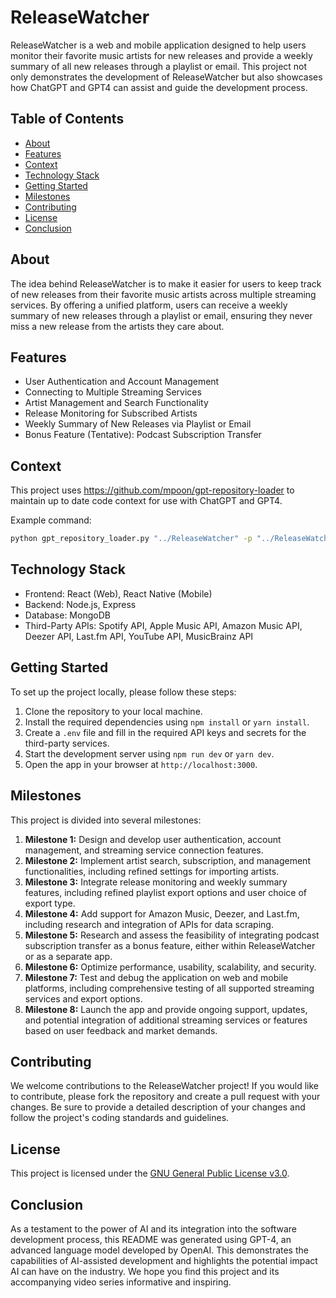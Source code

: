 # ReleaseWatcher

ReleaseWatcher is a web and mobile application designed to help users monitor their favorite music artists for new releases and provide a weekly summary of all new releases through a playlist or email. This project not only demonstrates the development of ReleaseWatcher but also showcases how ChatGPT and GPT4 can assist and guide the development process.

## Table of Contents

- [About](#about)
- [Features](#features)
- [Context](#context)
- [Technology Stack](#technology-stack)
- [Getting Started](#getting-started)
- [Milestones](#milestones)
- [Contributing](#contributing)
- [License](#license)
- [Conclusion](#conclusion)

## About

The idea behind ReleaseWatcher is to make it easier for users to keep track of new releases from their favorite music artists across multiple streaming services. By offering a unified platform, users can receive a weekly summary of new releases through a playlist or email, ensuring they never miss a new release from the artists they care about.

## Features

- User Authentication and Account Management
- Connecting to Multiple Streaming Services
- Artist Management and Search Functionality
- Release Monitoring for Subscribed Artists
- Weekly Summary of New Releases via Playlist or Email
- Bonus Feature (Tentative): Podcast Subscription Transfer

## Context

This project uses https://github.com/mpoon/gpt-repository-loader to maintain up to date code context for use with ChatGPT and GPT4.

Example command:

```bash
python gpt_repository_loader.py "../ReleaseWatcher" -p "../ReleaseWatcher/.preamble" -o "../ReleaseWatcher/context.txt" -t 2048 -m 10
```

## Technology Stack

- Frontend: React (Web), React Native (Mobile)
- Backend: Node.js, Express
- Database: MongoDB
- Third-Party APIs: Spotify API, Apple Music API, Amazon Music API, Deezer API, Last.fm API, YouTube API, MusicBrainz API

## Getting Started

To set up the project locally, please follow these steps:

1. Clone the repository to your local machine.
2. Install the required dependencies using `npm install` or `yarn install`.
3. Create a `.env` file and fill in the required API keys and secrets for the third-party services.
4. Start the development server using `npm run dev` or `yarn dev`.
5. Open the app in your browser at `http://localhost:3000`.

## Milestones

This project is divided into several milestones:

1. **Milestone 1:** Design and develop user authentication, account management, and streaming service connection features.
2. **Milestone 2:** Implement artist search, subscription, and management functionalities, including refined settings for importing artists.
3. **Milestone 3:** Integrate release monitoring and weekly summary features, including refined playlist export options and user choice of export type.
4. **Milestone 4:** Add support for Amazon Music, Deezer, and Last.fm, including research and integration of APIs for data scraping.
5. **Milestone 5:** Research and assess the feasibility of integrating podcast subscription transfer as a bonus feature, either within ReleaseWatcher or as a separate app.
6. **Milestone 6:** Optimize performance, usability, scalability, and security.
7. **Milestone 7:** Test and debug the application on web and mobile platforms, including comprehensive testing of all supported streaming services and export options.
8. **Milestone 8:** Launch the app and provide ongoing support, updates, and potential integration of additional streaming services or features based on user feedback and market demands.

## Contributing

We welcome contributions to the ReleaseWatcher project! If you would like to contribute, please fork the repository and create a pull request with your changes. Be sure to provide a detailed description of your changes and follow the project's coding standards and guidelines.

## License

This project is licensed under the [GNU General Public License v3.0](LICENSE).

## Conclusion

As a testament to the power of AI and its integration into the software development process, this README was generated using GPT-4, an advanced language model developed by OpenAI. This demonstrates the capabilities of AI-assisted development and highlights the potential impact AI can have on the industry. We hope you find this project and its accompanying video series informative and inspiring.
